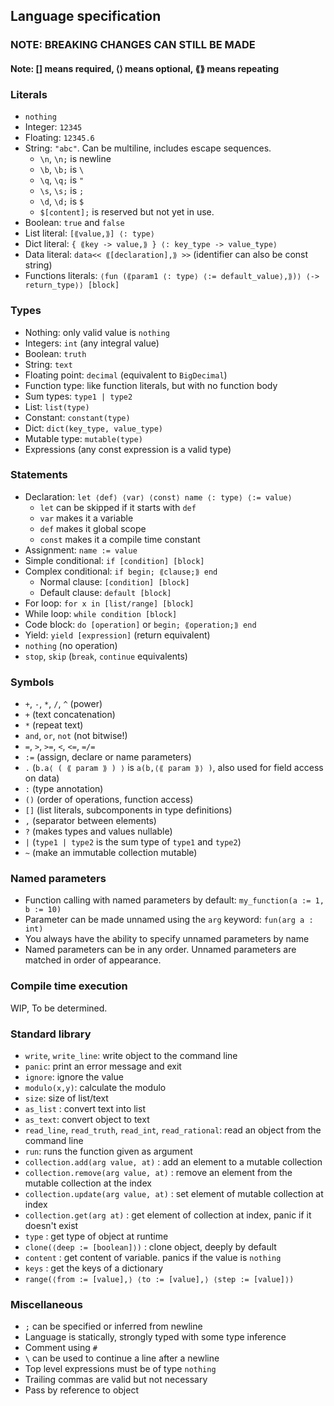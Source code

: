 ## Language specification
### NOTE: BREAKING CHANGES CAN STILL BE MADE
#### Note: [] means required, ⟨⟩ means optional, ⟪⟫ means repeating

### Literals

- `nothing`
- Integer: `12345`
- Floating: `12345.6`
- String: `"abc"`. Can be multiline, includes escape sequences.
  - `\n`, `\n;` is newline
  - `\b`, `\b;` is `\`
  - `\q`, `\q;` is `"`
  - `\s`, `\s;` is `;`
  - `\d`, `\d;` is `$`
  - `$[content];` is reserved but not yet in use.
- Boolean: `true` and `false`
- List literal: `[⟪value,⟫] ⟨: type⟩`
- Dict literal: `{ ⟪key -> value,⟫ } ⟨: key_type -> value_type⟩`
- Data literal: `data<< ⟪[declaration],⟫ >>` (identifier can also be const string)
- Functions literals: `⟨fun (⟪param1 ⟨: type⟩ ⟨:= default_value⟩,⟫)⟩ ⟨-> return_type⟩⟩ [block]`

### Types
- Nothing: only valid value is `nothing`
- Integers: `int` (any integral value)
- Boolean: `truth`
- String: `text`
- Floating point: `decimal` (equivalent to `BigDecimal`)
- Function type: like function literals, but with no function body
- Sum types: `type1 | type2`
- List: `list(type)`
- Constant: `constant(type)`
- Dict: `dict(key_type, value_type)`
- Mutable type: `mutable(type)`
- Expressions (any const expression is a valid type)

### Statements
- Declaration: `let ⟨def⟩ ⟨var⟩ ⟨const⟩ name ⟨: type⟩ ⟨:= value⟩`
  - `let` can be skipped if it starts with `def`
  - `var` makes it a variable
  - `def` makes it global scope
  - `const` makes it a compile time constant
- Assignment: `name := value`
- Simple conditional: `if [condition] [block]`
- Complex conditional: `if begin; ⟪clause;⟫ end`
    - Normal clause: `[condition] [block]`
    - Default clause: `default [block]`
- For loop: `for x in [list/range] [block]`
- While loop: `while condition [block]`
- Code block: `do [operation]` or `begin; ⟪operation;⟫ end`
- Yield: `yield [expression]` (return equivalent)
- `nothing` (no operation)
- `stop`, `skip` (`break`, `continue` equivalents)

### Symbols
- `+`, `-`, `*`, `/`, `^` (power)
- `+` (text concatenation)
- `*` (repeat text)
- `and`, `or`, `not` (not bitwise!)
- `=`, `>`, `>=`, `<`, `<=`, `=/=`
- `:=` (assign, declare or name parameters)
- `.` (`b.a⟨ ( ⟪ param ⟫ ) ⟩` is `a(b,⟨⟪ param ⟫⟩ )`, also used for field access on data)
- `:` (type annotation)
- `()` (order of operations, function access)
- `[]` (list literals, subcomponents in type definitions)
- `,` (separator between elements)
- `?` (makes types and values nullable)
- `|` (`type1 | type2` is the sum type of `type1` and `type2`)
- `~` (make an immutable collection mutable)


### Named parameters
- Function calling with named parameters by default: `my_function(a := 1, b := 10)`
- Parameter can be made unnamed using the `arg` keyword: `fun(arg a : int)`
- You always have the ability to specify unnamed parameters by name
- Named parameters can be in any order. Unnamed parameters are matched in order of appearance.

### Compile time execution

WIP, To be determined.

### Standard library
- `write`, `write_line`: write object to the command line
- `panic`: print an error message and exit
- `ignore`: ignore the value
- `modulo(x,y)`: calculate the modulo
- `size`: size of list/text
- `as_list` : convert text into list
- `as_text`: convert object to text
- `read_line`, `read_truth`, `read_int`, `read_rational`: read an object from the command line
- `run`: runs the function given as argument
- `collection.add(arg value, at)` : add an element to a mutable collection
- `collection.remove(arg value, at)` : remove an element from the mutable collection at the index
- `collection.update(arg value, at)` : set element of mutable collection at index
- `collection.get(arg at)` : get element of collection at index, panic if it doesn't exist
- `type` : get type of object at runtime
- `clone(⟨deep := [boolean]⟩)` : clone object, deeply by default
- `content` : get content of variable. panics if the value is `nothing`
- `keys` : get the keys of a dictionary
- `range(⟨from := [value],⟩ ⟨to := [value],⟩ ⟨step := [value]⟩)`

### Miscellaneous
- `;` can be specified or inferred from newline
- Language is statically, strongly typed with some type inference
- Comment using `#`
- `\` can be used to continue a line after a newline
- Top level expressions must be of type `nothing`
- Trailing commas are valid but not necessary
- Pass by reference to object